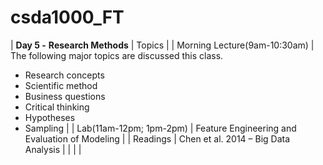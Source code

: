 # csda1000_FT
| **Day 5 -**  **Research Methods** | Topics                                             |
| Morning Lecture(9am-10:30am) | The following major topics are discussed this class.

- Research concepts
- Scientific method
- Business questions
- Critical thinking
- Hypotheses
- Sampling
  |
| Lab(11am-12pm; 1pm-2pm) | Feature Engineering and Evaluation of Modeling |
| Readings | Chen et al. 2014 – Big Data Analysis |
|   |   |